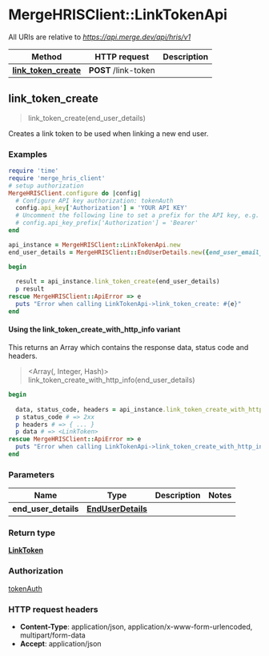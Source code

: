# MergeHRISClient::LinkTokenApi

All URIs are relative to *https://api.merge.dev/api/hris/v1*

| Method | HTTP request | Description |
| ------ | ------------ | ----------- |
| [**link_token_create**](LinkTokenApi.md#link_token_create) | **POST** /link-token |  |


## link_token_create

> <LinkToken> link_token_create(end_user_details)



Creates a link token to be used when linking a new end user.

### Examples

```ruby
require 'time'
require 'merge_hris_client'
# setup authorization
MergeHRISClient.configure do |config|
  # Configure API key authorization: tokenAuth
  config.api_key['Authorization'] = 'YOUR API KEY'
  # Uncomment the following line to set a prefix for the API key, e.g. 'Bearer' (defaults to nil)
  # config.api_key_prefix['Authorization'] = 'Bearer'
end

api_instance = MergeHRISClient::LinkTokenApi.new
end_user_details = MergeHRISClient::EndUserDetails.new({end_user_email_address: 'end_user_email_address_example', end_user_organization_name: 'end_user_organization_name_example', end_user_origin_id: 'end_user_origin_id_example', categories: ['hris']}) # EndUserDetails | 

begin
  
  result = api_instance.link_token_create(end_user_details)
  p result
rescue MergeHRISClient::ApiError => e
  puts "Error when calling LinkTokenApi->link_token_create: #{e}"
end
```

#### Using the link_token_create_with_http_info variant

This returns an Array which contains the response data, status code and headers.

> <Array(<LinkToken>, Integer, Hash)> link_token_create_with_http_info(end_user_details)

```ruby
begin
  
  data, status_code, headers = api_instance.link_token_create_with_http_info(end_user_details)
  p status_code # => 2xx
  p headers # => { ... }
  p data # => <LinkToken>
rescue MergeHRISClient::ApiError => e
  puts "Error when calling LinkTokenApi->link_token_create_with_http_info: #{e}"
end
```

### Parameters

| Name | Type | Description | Notes |
| ---- | ---- | ----------- | ----- |
| **end_user_details** | [**EndUserDetails**](EndUserDetails.md) |  |  |

### Return type

[**LinkToken**](LinkToken.md)

### Authorization

[tokenAuth](../README.md#tokenAuth)

### HTTP request headers

- **Content-Type**: application/json, application/x-www-form-urlencoded, multipart/form-data
- **Accept**: application/json

